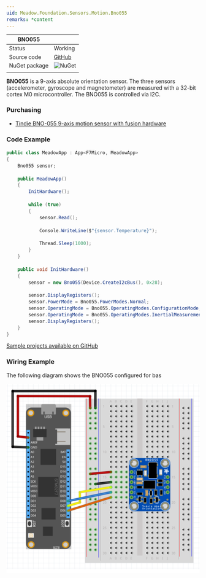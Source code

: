 ```yaml
---
uid: Meadow.Foundation.Sensors.Motion.Bno055
remarks: *content
---
```


| BNO055        |             |
|---------------|-------------|
| Status        | Working     |
| Source code   | [GitHub](https://github.com/WildernessLabs/Meadow.Foundation/tree/master/Source/Meadow.Foundation.Peripherals/Sensors.Motion.Bno055) |
| NuGet package | ![NuGet](https://img.shields.io/nuget/v/Meadow.Foundation.Sensors.Motion.Bno055.svg?label=NuGet) |
| | |

**BNO055** is a 9-axis absolute orientation sensor. The three sensors (accelerometer, gyroscope and magnetometer) are measured with a 32-bit cortex M0 microcontroller. The BNO055 is controlled via I2C.

### Purchasing
* [Tindie BNO-055 9-axis motion sensor with fusion hardware](https://www.tindie.com/products/onehorse/bno-055-9-axis-motion-sensor-with-hardware-fusion/)

### Code Example

```csharp
public class MeadowApp : App<F7Micro, MeadowApp>
{
    Bno055 sensor;

    public MeadowApp()
    {
        InitHardware();

        while (true)
        {
            sensor.Read();

            Console.WriteLine($"{sensor.Temperature}");

            Thread.Sleep(1000);
        }
    }

    public void InitHardware()
    {
        sensor = new Bno055(Device.CreateI2cBus(), 0x28);

        sensor.DisplayRegisters();
        sensor.PowerMode = Bno055.PowerModes.Normal;
        sensor.OperatingMode = Bno055.OperatingModes.ConfigurationMode;
        sensor.OperatingMode = Bno055.OperatingModes.InertialMeasurementUnit;
        sensor.DisplayRegisters();
    }
}
```

[Sample projects available on GitHub](https://github.com/WildernessLabs/Meadow.Foundation/tree/master/Source/Meadow.Foundation.Peripherals/Sensors.Motion.Bno055/Samples/) 

### Wiring Example

The following diagram shows the BNO055 configured for bas

![](../../API_Assets/Meadow.Foundation.Sensors.Motion.Bno055/Bno055_Fritzing.svg)